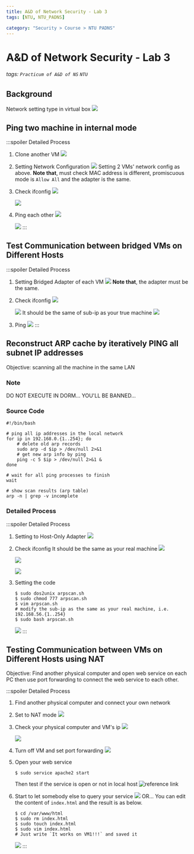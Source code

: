 ```yaml
---
title: A&D of Network Security - Lab 3
tags: [NTU, NTU_PADNS]

category: "Security > Course > NTU PADNS"
---
```


# A&D of Network Security - Lab 3
###### tags: `Practicum of A&D of NS` `NTU`

## Background
Network setting type in virtual box
![](https://i.imgur.com/g2J83Xg.png)


## Ping two machine in internal mode
:::spoiler Detailed Process
1. Clone another VM
![](https://i.imgur.com/vsI7lWa.png)
2. Setting Network Configuration
![](https://i.imgur.com/OqZ9Owm.png)
Setting 2 VMs' network config as above.
**Note that**, must check MAC address is different, promiscuous mode is `Allow All` and the adapter is the same.
3. Check ifconfig
    ![](https://i.imgur.com/91Ab7Cv.png)

    ![](https://i.imgur.com/kyutuue.png)

4. Ping each other
    ![](https://i.imgur.com/BWKJoNX.png)
    
    ![](https://i.imgur.com/TjgV49I.png)
:::

## Test Communication between bridged VMs on Different Hosts
:::spoiler Detailed Process
1. Setting Bridged Adapter of each VM
![](https://i.imgur.com/yhRpgtB.png)
**Note that**, the adapter must be the same.
2. Check ifconfig
    ![](https://i.imgur.com/N518AnH.png)
    
    ![](https://i.imgur.com/Aglx8eC.png)
    It should be the same of sub-ip as your true machine
    ![](https://i.imgur.com/VVDmB30.png)
3. Ping
![](https://i.imgur.com/mKQyTNe.png)
:::

## Reconstruct ARP cache by iteratively PING all subnet IP addresses
Objective: scanning all the machine in the same LAN
### Note
DO NOT EXECUTE IN DORM... YOU'LL BE BANNED...
### Source Code
```bash=
#!/bin/bash

# ping all ip addresses in the local network
for ip in 192.168.0.{1..254}; do
	# delete old arp records
	sudo arp -d $ip > /dev/null 2>&1
	# get new arp info by ping
	ping -c 5 $ip > /dev/null 2>&1 &
done

# wait for all ping processes to finish
wait

# show scan results (arp table)
arp -n | grep -v incomplete
```
### Detailed Process
:::spoiler Detailed Process
1. Setting to Host-Only Adapter
![](https://i.imgur.com/GFJ1uBY.png)
2. Check ifconfig
It should be the same as your real machine
![](https://i.imgur.com/w5y4LvM.png)

    ![](https://i.imgur.com/Mhrs1sl.png)

    ![](https://i.imgur.com/qPj9gry.png)
3. Setting the code
    ```bash=
    $ sudo dos2unix arpscan.sh
    $ sudo chmod 777 arpscan.sh
    $ vim arpscan.sh
    # modify the sub-ip as the same as your real machine, i.e. 192.168.56.{1..254}
    $ sudo bash arpscan.sh
    ```
    ![](https://i.imgur.com/6IJNeYb.png)
:::

## Testing Communication between VMs on Different Hosts using NAT
Objective: Find another physical computer and open web service on each PC then use port forwarding to connect the web service to each other.

:::spoiler Detailed Process
1. Find another physical computer and connect your own network
2. Set to NAT mode
![](https://i.imgur.com/S0DlK7c.png)
3. Check your physical computer and VM's ip
    ![](https://i.imgur.com/TXTh6SE.png)

    ![](https://i.imgur.com/g3eoBft.png)
4. Turn off VM and set port forwarding
![](https://i.imgur.com/bZA3dYz.png)
5. Open your web service
    ```bash!
    $ sudo service apache2 start
    ```
    Then test if the service is open or not in local host
    ![reference link](https://i.imgur.com/qeRdYEw.png)
6. Start to let somebody else to query your service
![](https://i.imgur.com/GHH2pdr.png)
OR...
You can edit the content of `index.html` and the result is as below.
    ```bash!
    $ cd /var/www/html
    $ sudo rm index.html
    $ sudo touch index.html
    $ sudo vim index.html
    # Just write `It works on VM1!!!` and saved it
    ```
    ![](https://i.imgur.com/qsa8cuM.png)
:::
